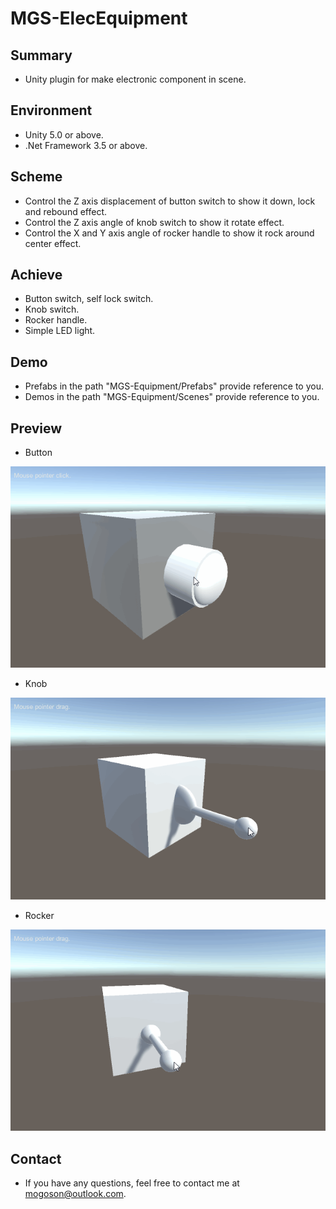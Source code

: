 ﻿# MGS-ElecEquipment

## Summary
- Unity plugin for make electronic component in scene.

## Environment
- Unity 5.0 or above.
- .Net Framework 3.5 or above.

## Scheme
- Control the Z axis displacement of button switch to show it down, lock and rebound effect.
- Control the Z axis angle of knob switch to show it rotate effect.
- Control the X and Y axis angle of rocker handle to show it rock around center effect.

## Achieve
- Button switch, self lock switch.
- Knob switch.
- Rocker handle.
- Simple LED light.

## Demo
- Prefabs in the path "MGS-Equipment/Prefabs" provide reference to you.
- Demos in the path "MGS-Equipment/Scenes" provide reference to you.

## Preview
- Button

![Button Switch](./Attachment/README_Image/Button.gif)

- Knob

![Knob Switch](./Attachment/README_Image/Knob.gif)

- Rocker

![Rocker Handle](./Attachment/README_Image/Rocker.gif)﻿

## Contact
- If you have any questions, feel free to contact me at mogoson@outlook.com.